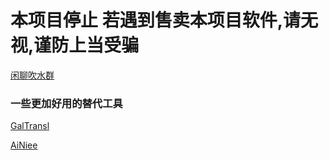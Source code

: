 # 本项目停止 若遇到售卖本项目软件,请无视,谨防上当受骗

[闲聊吹水群](https://discord.gg/MT477Yvq)

### 一些更加好用的替代工具

[GalTransl](https://github.com/XD2333/GalTransl)

[AiNiee](https://github.com/NEKOparapa/AiNiee-chatgpt)
